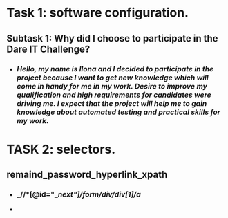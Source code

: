 # Task 1: software configuration.

## Subtask 1: Why did I choose to participate in the Dare IT Challenge?
- ### _Hello, my name is Ilona and I decided to participate in the project because I want to get new knowledge which will come in handy for me in my work. Desire to improve my  qualification and high requirements for candidates were driving me. I expect that the project will help me  to gain knowledge about automated testing and practical skills for my work._

# TASK 2: selectors.
## remaind_password_hyperlink_xpath
- ### _//*[@id="__next"]/form/div/div[1]/a_
- 

